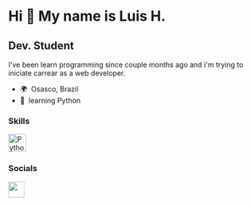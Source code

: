 Hi 👋 My name is Luis H.
========================

Dev. Student
------------

I've been learn programming since couple months ago and i'm trying to iniciate carrear as a web developer.

*   🌍  Osasco, Brazil
*   🧠  learning Python
   
   ### Skills 
<p align="left">
<a href="https://www.python.org/" target="_blank" rel="noreferrer"><img src="https://raw.githubusercontent.com/danielcranney/readme-generator/main/public/icons/skills/python-colored.svg" width="36" height="36" alt="Python" /></a>
</p>
                    
   ### Socials
                  
                  
   <p align="left">
   <a href="https://www.github.com/LuisHRick" target="_blank" rel="noreferrer"><img src="https://raw.githubusercontent.com/danielcranney/readme-generator/main/public/icons/socials/github-dark.svg" width="32" height="32" /></a></p>
                      
 
   
  
